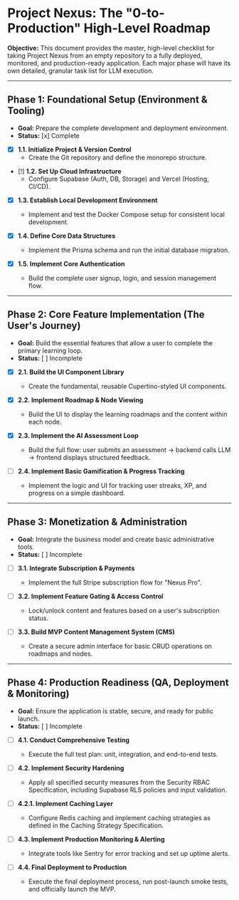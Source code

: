 # Project Nexus: The "0-to-Production" High-Level Roadmap

**Objective:** This document provides the master, high-level checklist for taking Project Nexus from an empty repository to a fully deployed, monitored, and production-ready application. Each major phase will have its own detailed, granular task list for LLM execution.

---

## Phase 1: Foundational Setup (Environment & Tooling)

*   **Goal:** Prepare the complete development and deployment environment.
*   **Status:** [x] Complete

- [x] **1.1. Initialize Project & Version Control**
    - Create the Git repository and define the monorepo structure.

- [!] **1.2. Set Up Cloud Infrastructure**
    - Configure Supabase (Auth, DB, Storage) and Vercel (Hosting, CI/CD).

- [x] **1.3. Establish Local Development Environment**
     - Implement and test the Docker Compose setup for consistent local development.

- [x] **1.4. Define Core Data Structures**
    - Implement the Prisma schema and run the initial database migration.

- [x] **1.5. Implement Core Authentication**
    - Build the complete user signup, login, and session management flow.

---

## Phase 2: Core Feature Implementation (The User's Journey)

*   **Goal:** Build the essential features that allow a user to complete the primary learning loop.
*   **Status:** [ ] Incomplete

- [x] **2.1. Build the UI Component Library**
    - Create the fundamental, reusable Cupertino-styled UI components.

- [x] **2.2. Implement Roadmap & Node Viewing**
    - Build the UI to display the learning roadmaps and the content within each node.

- [x] **2.3. Implement the AI Assessment Loop**
    - Build the full flow: user submits an assessment -> backend calls LLM -> frontend displays structured feedback.

- [ ] **2.4. Implement Basic Gamification & Progress Tracking**
    - Implement the logic and UI for tracking user streaks, XP, and progress on a simple dashboard.

---

## Phase 3: Monetization & Administration

*   **Goal:** Integrate the business model and create basic administrative tools.
*   **Status:** [ ] Incomplete

- [ ] **3.1. Integrate Subscription & Payments**
    - Implement the full Stripe subscription flow for "Nexus Pro".

- [ ] **3.2. Implement Feature Gating & Access Control**
    - Lock/unlock content and features based on a user's subscription status.

- [ ] **3.3. Build MVP Content Management System (CMS)**
    - Create a secure admin interface for basic CRUD operations on roadmaps and nodes.

---

## Phase 4: Production Readiness (QA, Deployment & Monitoring)

*   **Goal:** Ensure the application is stable, secure, and ready for public launch.
*   **Status:** [ ] Incomplete

- [ ] **4.1. Conduct Comprehensive Testing**
    - Execute the full test plan: unit, integration, and end-to-end tests.

- [ ] **4.2. Implement Security Hardening**
    - Apply all specified security measures from the Security RBAC Specification, including Supabase RLS policies and input validation.

- [ ] **4.2.1. Implement Caching Layer**
    - Configure Redis caching and implement caching strategies as defined in the Caching Strategy Specification.

- [ ] **4.3. Implement Production Monitoring & Alerting**
    - Integrate tools like Sentry for error tracking and set up uptime alerts.

- [ ] **4.4. Final Deployment to Production**
    - Execute the final deployment process, run post-launch smoke tests, and officially launch the MVP.